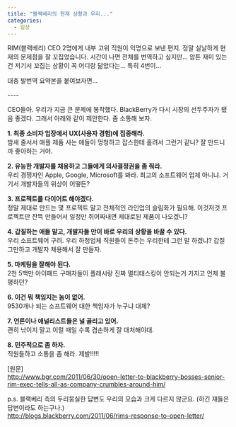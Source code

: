 ```yaml
---
title: "블랙베리의 현재 상황과 우리..."
categories:
  - 일상
---
```


RIM(블랙베리) CEO 2명에게 내부 고위 직원이 익명으로 보낸 편지. 정말 실날하게 현재의 문제점을 잘 꼬집었습니다. 시간이 나면 전체를 번역하고 싶지만... 암튼 재미 있는건 저기서 꼬집는 상황이 꼭 어디랑 닮았다는... 특히 4번이...

대충 발번역 요약본을 붙여보자면...  
  
---- 

CEO들아. 우리가 지금 큰 문제에 봉착했다. BlackBerry가 다시 시장의 선두주자가 됐음 좋겠다. 그래서 아래와 같이 제안한다. 좀 소통해 보자.

**1. 최종 소비자 입장에서 UX(사용자 경험)에 집중해라.**  
밤새 줄서서 애플 제품 사는 애들이 멍청하고 잡스한테 홀려서 그런거 같니? 잘 만드니까 좋아하는 거야.

**2. 유능한 개발자를 채용하고 그들에게 의사결정권을 좀 줘라.**  
우리 경쟁자인 Apple, Google, Microsoft를 봐라. 최고의 소프트웨어 업체 아니냐. 거기서 개발자들의 위상이 어떻든?

**3. 프로젝트를 다이어트 해야겠다.**  
정말 제대로 만드는 몇 프로젝트 말고 전체적인 라인업의 슬림화가 필요해. 이것저것 프로젝트만 잔뜩 만들어서 일정만 쥐어짜내면 제대로된 제품이 나오겠니?

**4. 갑질하는 애들 말고, 개발자들 만이 바로 우리의 상황을 바꿀 수 있다.**  
우리 소프트웨어 구려. 우리 하청업체 직원들이 돈주는 우리한테 그런 말 하겠냐? 갑질 그만하고 개발자 채용해서 잘 만들자.

**5. 마케팅을 잘해야 된다.**  
2천 5백만 아이패드 구매자들이 플래시랑 진짜 멀티태스킹이 안되는거 가지고 언제 불평하던?

**6. 이건 뭐 책임지는 놈이 없어.**  
9530개나 되는 소프트웨어 대한 책임자가 누구냐 대체?

**7. 언론이나 애널리스트들은 널 골리고 있어.**  
괜히 낚이지 말고 이럴 때일 수록 겸손하게 잘 대처해야대.

**8. 민주적으로 좀 하자.**  
직원들하고 소통을 좀 해라. 제발!!!!!  
  
  
[원문]  
<http://www.bgr.com/2011/06/30/open-letter-to-blackberry-bosses-senior-rim-exec-tells-all-as-company-crumbles-around-him/>
  
  
p.s. 블랙베리 측의 두리뭉실한 답변도 우리의 모습과 크게 다르지 않군요. (하긴 쟤들은 답변이라도 하는구나.)  
<http://blogs.blackberry.com/2011/06/rims-response-to-open-letter/>
